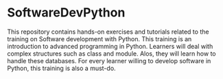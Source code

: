 # SoftwareDevPython
This repository contains hands-on exercises and tutorials related to the training on Software development with Python.
This training is an introduction to advanced programming in Python. Learners will deal with complex structures such as class and module. Alos, they will learn how to handle these databases. For every learner willing to develop software in Python, this training is also a must-do.
